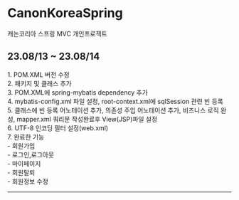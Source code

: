 # CanonKoreaSpring
캐논코리아 스프링 MVC 개인프로젝트 

<h2>23.08/13 ~ 23.08/14</h2>
<p>
1. POM.XML 버전 수정<br>
2. 패키지 및 클래스 추가<br>
3. POM.XML에 spring-mybatis dependency 추가<br>
4. mybatis-config.xml 파일 설정, root-context.xml에 sqlSession 관련 빈 등록<br>
5. 클래스에 빈 등록 어노테이션 추가, 의존성 주입 어노테이션 추가, 비즈니스 로직 완성, mapper.xml 쿼리문 작성완료후 View(JSP)파일 설정<br>
6. UTF-8 인코딩 필터 설정(web.xml)<br>
7. 완료한 기능<br>
 - 회원가입<br>
 - 로그인,로그아웃<br>
 - 마이페이지<br>
 - 회원탈퇴<br>
 - 회원정보 수정<br>
</p>
<hr>